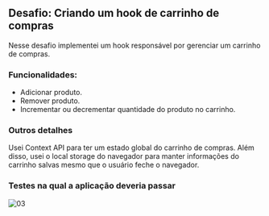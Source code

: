## Desafio: Criando um hook de carrinho de compras

Nesse desafio implementei um hook responsável por gerenciar um carrinho de compras. 
### Funcionalidades:
- Adicionar produto.
- Remover produto.
- Incrementar ou decrementar quantidade do produto no carrinho.

### Outros detalhes

Usei Context API para ter um estado global do carrinho de compras. Além disso, usei o local storage do navegador para manter informações do carrinho salvas 
mesmo que o usuário feche o navegador.

### Testes na qual a aplicação deveria passar

![03](https://user-images.githubusercontent.com/43733159/140790206-6806961f-2c28-40ff-88b8-aa1ba0afc39e.png)
